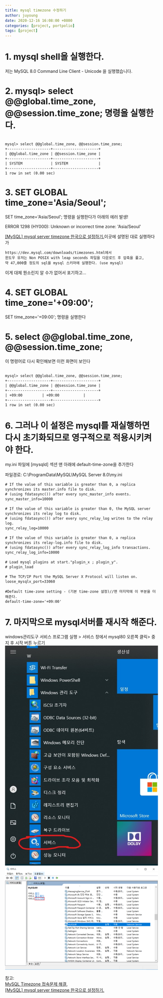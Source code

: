 ```yaml
---
title: mysql timezone 수정하기
author: juyoung
date: 2020-12-16 16:08:00 +0800
categories: [project, portpolio]
tags: [project]
---
```


# 1. mysql shell을 실행한다.  
저는 MySQL 8.0 Command Line Client - Unicode 을 실행했습니다.  

# 2. mysql> select @@global.time_zone, @@session.time_zone; 명령을 실행한다.

```console

mysql> select @@global.time_zone, @@session.time_zone;
+--------------------+---------------------+
| @@global.time_zone | @@session.time_zone |
+--------------------+---------------------+
| SYSTEM             | SYSTEM              |
+--------------------+---------------------+
1 row in set (0.00 sec)
```  

# 3. SET GLOBAL time_zone='Asia/Seoul';  
SET time_zone='Asia/Seoul'; 명령을 실행한다가 아래의 에러 발생!  

ERROR 1298 (HY000): Unknown or incorrect time zone: 'Asia/Seoul'  

[[MySQL] mysql server timezone 한국으로 설정하기.](https://jwkim96.tistory.com/23)이곳에 설명된 대로 실행하다가


```language
https://dev.mysql.com/downloads/timezones.html에서
윈도우 유저는 Non POSIX with leap seconds 파일을 다운로드 후 압축을 풀고, 
약 47,000줄 정도의 sql을 mysql 스키마에 실행한다. (use mysql)
```
이게 대체 뭔소린지 알 수가 없어서 포기하고...

# 4. SET GLOBAL time_zone='+09:00';  
SET time_zone='+09:00'; 명령을 실행한다  

# 5. select @@global.time_zone, @@session.time_zone; 
이 명령어로 다시 확인해보면 이런 화면이 보인다  


```console 

mysql> select @@global.time_zone, @@session.time_zone;
+--------------------+---------------------+
| @@global.time_zone | @@session.time_zone |
+--------------------+---------------------+
| +09:00         | +09:00           |
+--------------------+---------------------+
1 row in set (0.00 sec)
```

# 6. 그러나 이 설정은 mysql를 재실행하면 다시 초기화되므로 영구적으로 적용시키켜야 한다.  
 
my.ini 파일에 [mysqld] 섹션 맨 아래에 default-time-zone을 추가한다  

파일경로: C:\ProgramData\MySQL\MySQL Server 8.0\my.ini  

```language
# If the value of this variable is greater than 0, a replica synchronizes its master.info file to disk.
# (using fdatasync()) after every sync_master_info events.
sync_master_info=10000

# If the value of this variable is greater than 0, the MySQL server synchronizes its relay log to disk.
# (using fdatasync()) after every sync_relay_log writes to the relay log.
sync_relay_log=10000

# If the value of this variable is greater than 0, a replica synchronizes its relay-log.info file to disk.
# (using fdatasync()) after every sync_relay_log_info transactions.
sync_relay_log_info=10000

# Load mysql plugins at start."plugin_x ; plugin_y".
# plugin_load

# The TCP/IP Port the MySQL Server X Protocol will listen on.
loose_mysqlx_port=33060

#Default time-zone setting - (기본 time-zone 설정)//맨 마지막에 이 부분을 더해준다.
default-time-zone='+09:00'
```  

# 7. 마지막으로 mysql서버를 재시작 해준다.  

windows관리도구 서비스 프로그램 실행 > 서비스 창에서 mysql80 오른쪽 클릭> 중지 후 시작 버튼 누르기
![windows관리도구 서비스 프로그램](/assets/img/service.jpg)
![windows관리도구 서비스 프로그램](/assets/img/mysql_restart.png)  

참고:   
[ MySQL Timezone 접속문제 해결](https://junho85.pe.kr/1483),  
[[MySQL] mysql server timezone 한국으로 설정하기.](https://jwkim96.tistory.com/23)